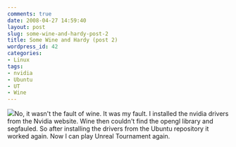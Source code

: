 ```yaml
---
comments: true
date: 2008-04-27 14:59:40
layout: post
slug: some-wine-and-hardy-post-2
title: Some Wine and Hardy (post 2)
wordpress_id: 42
categories:
- Linux
tags:
- nvidia
- Ubuntu
- UT
- Wine
---
```


[![](http://www.vanutsteen.nl/wp-content/uploads/2008/04/ut_category.png)](http://www.vanutsteen.nl/wp-content/uploads/2008/04/ut_category.png)No, it wasn't the fault of wine. It was my fault. I installed the nvidia drivers from the Nvidia website. Wine then couldn't find the opengl library and segfauled. So after installing the drivers from the Ubuntu repository it worked again. Now I can play Unreal Tournament again.
